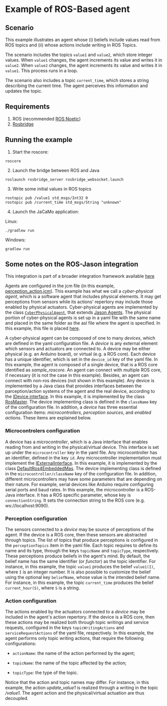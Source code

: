 # Example of ROS-Based agent

## Scenario

This example illustrates an agent whose (i) beliefs include values read from ROS topics and (ii) whose actions include writing in ROS Topics.

The scenario includes the topics ```value1``` and ```value2```, which store integer values. When `value1` changes, the agent increments its value and writes it in `value2`. When `value2` changes, the agent increments its value and writes it in `value1`. This process runs in a loop.

The scenario also includes a topic `current_time`, which stores a string describing the current time. The agent perceives this information and updates the topic.

## Requirements
1. ROS (recommended [ROS Noetic](http://wiki.ros.org/noetic))
2. [Rosbridge](http://wiki.ros.org/rosbridge_suite/Tutorials/RunningRosbridge)


## Running the example

1. Start the roscore:
```
roscore
```

2. Launch the bridge between ROS and Java
```
roslaunch rosbridge_server rosbridge_websocket.launch
```

3. Write some initial values in ROS topics
```
rostopic pub /value1 std_msgs/Int32 0
rostopic pub /current_time std_msgs/String "unknown"
```

4. Launch the JaCaMo application:

Linux:
```
./gradlew run
```
Windows:
```
gradlew run 
```

## Some notes on the ROS-Jason integration
This integration is part of a broader integration framework available [here](https://github.com/embedded-mas/embedded-mas)

Agents are configured in the jcm file (in this example, [perception_action.jcm](perception_action.jcm)). This example has what we call a <em>cyber-physical agent</em>, which is a software agent that includes physical elements. It may get perceptions from sensors while its actions' repertory may include those enabled by physical actuators. Cyber-physical agents are implemented by the class [`CyberPhysicalAgent`](https://github.com/embedded-mas/embedded-mas/blob/master/src/main/java/embedded/mas/bridges/jacamo/CyberPhysicalAgent.java), that extends [Jason Agents](https://github.com/jason-lang/jason/blob/master/src/main/java/jason/asSemantics/Agent.java). The physical portion of cyber-physical agents is set up in a yaml file with the same name and placed in the same folder as the asl file where the agent is specified. In this example, this file is placed [here](src/agt/sample_agent.yaml).


A cyber-physical agent can be composed of one to many <em>devices</em>, which are defined in the yaml configuration file. A <em>device</em> is any external element which sensors and actuators are connected to. A device may be either physical (e.g. an Arduino board), or virtual (e.g. a ROS core). Each device has a unique identifier, which is set in the ```device_id``` key of the yaml file. In this example, the agent is composed of a single device, that is a ROS core identified as <em>sample_roscore</em>. An agent can connect with multiple ROS core, if necessary (it is not the case in this example). Besides, an agent can connect with non-ros devices (not shown in this example). Any device is implemented by a Java class that provides interfaces between the parception/action systems of the agent and the real device, according to the [IDevice interface](https://github.com/embedded-mas/embedded-mas/blob/master/src/main/java/embedded/mas/bridges/jacamo/IDevice.java). In this example, it is implemented by the class [RosMaster](https://github.com/embedded-mas/embedded-mas/blob/master/src/main/java/embedded/mas/bridges/ros/RosMaster.java). The device implementing class is defined in the ```className``` key of the configuration file. In addition, a <em>device</em> has three essential configuration items: <em>microcontrollers</em>, <em>perception sources</em>, and <em>enabled actions</em>. These items are explained below.

### Microcontrolers configuration
A device has a <em>microcontroller</em>, which is a Java interface that enables reading from and writing in the physical/virtual device. This interface is set up under the ```microcontroller``` key in the yaml file. Any microcontroller has an identifier, defined in the key ```id```. Any microcontroller implementation must implement the [IExternalInterface](https://github.com/embedded-mas/embedded-mas/blob/master/src/main/java/embedded/mas/bridges/jacamo/IExternalInterface.java). In this example, it is implemented by the class [DefaultRos4EmbeddedMas](https://github.com/embedded-mas/embedded-mas/blob/master/src/main/java/embedded/mas/bridges/ros/DefaultRos4EmbeddedMas.java). The device implementing class is defined in the ```microcontroller/className``` key of the configuration file. In addition, different microcontrollers may have some parameters that are depending on their nature. For example, serial devices like Arduino require configuring serial ports and baud rates. In this example, the microcontroller is a ROS-Java interface. It has a ROS specific parameter, whose key is ```connectionString```. It sets the connection string to the ROS core (e.g. ws://localhost:9090).

### Perception configuration
The sensors connected to a <em>device</em> may be source of perceptions of the agent. If the device is a ROS core, then these sensors are abstracted through topics. The list of topics that produce perceptions is configured in the ```perceptionTopics``` item in the yaml file. Each topic requires to define its name and its type, through the keys ```topicName``` and ```topicType```, respectively. These perceptions produce beliefs in the agent's mind. By default, the belief name has the same identifier (or <em>functor</em>) as the topic identifier. For instance, in this example, the topic ```value1``` produces the belief ```value1(I)```, where ```I``` is an integer number. It is also possible to customize the belief using the optional key ```beliefName```, whose value is the intended belief name. For instance, in this example, the topic ```current_time``` produces the belief ```current_hour(S)```, where ```S``` is a string.

   
### Action configuration   
The actions enabled by the actuators connected to a <em>device</em> may be included in the agent's action repertory. If the device is a ROS core, then these actions may be realized both through topic writings and service requests, configured in the keys ```topicWritingActions``` and ```serviceRequestActions``` of the yaml file, respectively. In this example, the agent performs only topic writing actions, that require the following configurations:

   - ```actionName```: the name of the action performed by the agent;

   - ```topicName```: the name of the topic affected by the action;

   - ```topicType```: the type of the topic.

Notice that the action and topic names may differ. For instance, in this example, the action <em>update_value1</em> is realized through a writing in the topic <em>/value1</em>. The agent action and the physical/virtual actuation are thus decoupled.

